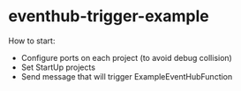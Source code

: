 # eventhub-trigger-example

How to start:

* Configure ports on each project (to avoid debug collision)
* Set StartUp projects
* Send message that will trigger ExampleEventHubFunction
